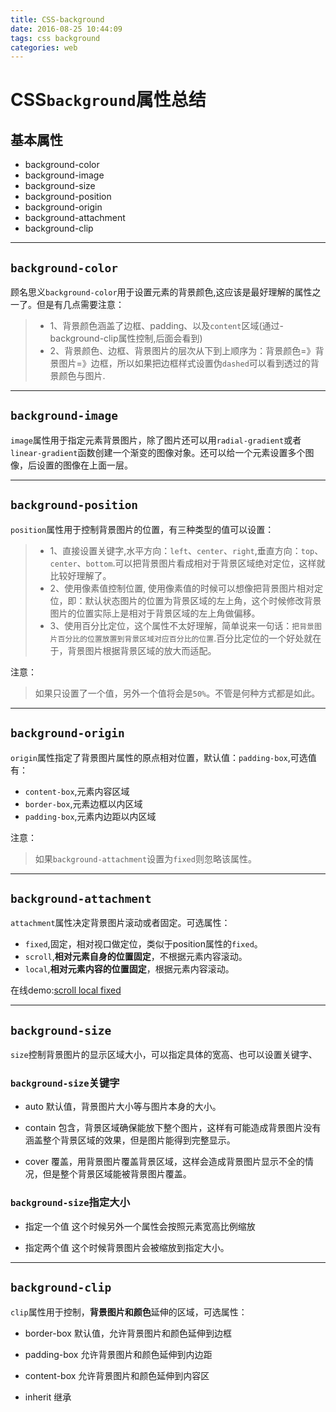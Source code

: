 ```yaml
---
title: CSS-background
date: 2016-08-25 10:44:09
tags: css background
categories: web
---
```


# CSS`background`属性总结

## 基本属性

- background-color
- background-image
- background-size
- background-position
- background-origin
- background-attachment
- background-clip

---

## `background-color`

顾名思义`background-color`用于设置元素的背景颜色,这应该是最好理解的属性之一了。但是有几点需要注意：

>- 1、背景颜色涵盖了边框、padding、以及`content`区域(通过-background-clip属性控制,后面会看到) 
>- 2、背景颜色、边框、背景图片的层次从下到上顺序为：背景颜色=》背景图片=》边框，所以如果把边框样式设置伪`dashed`可以看到透过的背景颜色与图片.

---

## `background-image`

`image`属性用于指定元素背景图片，除了图片还可以用`radial-gradient`或者`linear-gradient`函数创建一个渐变的图像对象。还可以给一个元素设置多个图像，后设置的图像在上面一层。

---

## `background-position`

`position`属性用于控制背景图片的位置，有三种类型的值可以设置：

>- 1、直接设置关键字,水平方向：`left`、`center`、`right`,垂直方向：`top`、`center`、`bottom`.可以把背景图片看成相对于背景区域绝对定位，这样就比较好理解了。
>- 2、使用像素值控制位置, 使用像素值的时候可以想像把背景图片相对定位，即：默认状态图片的位置为背景区域的左上角，这个时候修改背景图片的位置实际上是相对于背景区域的左上角做偏移。
>- 3、使用百分比定位，这个属性不太好理解，简单说来一句话：`把背景图片百分比的位置放置到背景区域对应百分比的位置`.百分比定位的一个好处就在于，背景图片根据背景区域的放大而适配。

注意：
>如果只设置了一个值，另外一个值将会是`50%`。不管是何种方式都是如此。

---

## `background-origin`

`origin`属性指定了背景图片属性的原点相对位置，默认值：`padding-box`,可选值有：

- `content-box`,元素内容区域
- `border-box`,元素边框以内区域
- `padding-box`,元素内边距以内区域

注意：
>如果`background-attachment`设置为`fixed`则忽略该属性。

---

## `background-attachment`

`attachment`属性决定背景图片滚动或者固定。可选属性：

- `fixed`,固定，相对视口做定位，类似于position属性的`fixed`。
- `scroll`,**相对元素自身的位置固定**，不根据元素内容滚动。
- `local`,**相对元素内容的位置固定**，根据元素内容滚动。

在线demo:[scroll local fixed](http://jsfiddle.net/n88cZ/1/)

---

## `background-size`

`size`控制背景图片的显示区域大小，可以指定具体的宽高、也可以设置关键字、

### `background-size`关键字

- auto
  默认值，背景图片大小等与图片本身的大小。

- contain
  包含，背景区域确保能放下整个图片，这样有可能造成背景图片没有涵盖整个背景区域的效果，但是图片能得到完整显示。

- cover
  覆盖，用背景图片覆盖背景区域，这样会造成背景图片显示不全的情况，但是整个背景区域能被背景图片覆盖。

### `background-size`指定大小

- 指定一个值
  这个时候另外一个属性会按照元素宽高比例缩放

- 指定两个值
  这个时候背景图片会被缩放到指定大小。

---

## `background-clip`


`clip`属性用于控制，**背景图片和颜色**延伸的区域，可选属性：

- border-box
  默认值，允许背景图片和颜色延伸到边框

- padding-box
  允许背景图片和颜色延伸到内边距

- content-box
  允许背景图片和颜色延伸到内容区

- inherit
  继承
